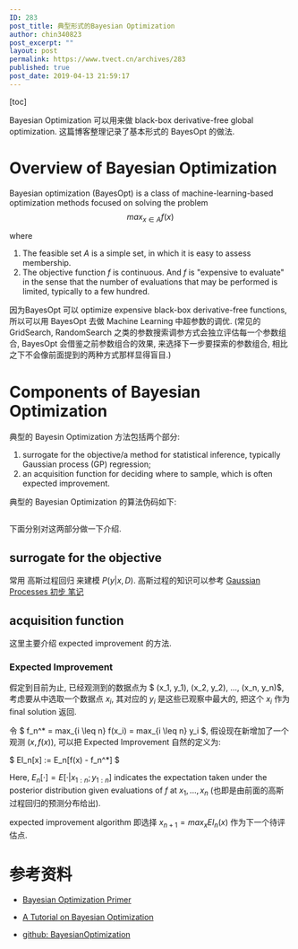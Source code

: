 ```yaml
---
ID: 283
post_title: 典型形式的Bayesian Optimization
author: chin340823
post_excerpt: ""
layout: post
permalink: https://www.tvect.cn/archives/283
published: true
post_date: 2019-04-13 21:59:17
---
```

[toc]

Bayesian Optimization 可以用来做 black-box derivative-free global optimization. 这篇博客整理记录了基本形式的 BayesOpt 的做法.

<!--more-->

<h1>Overview of Bayesian Optimization</h1>

Bayesian optimization (BayesOpt) is a class of machine-learning-based optimization methods focused on solving the problem $$ max_{x \in A} f(x) $$

where
1. The feasible set $A$ is a simple set, in which it is easy to assess membership.
2. The objective function $f$ is continuous. And $f$ is "expensive to evaluate" in the sense that the number of evaluations that may be performed is limited, typically to a few hundred.

因为BayesOpt 可以 optimize expensive black-box derivative-free functions, 所以可以用 BayesOpt 去做 Machine Learning 中超参数的调优.
(常见的 GridSearch, RandomSearch 之类的参数搜索调参方式会独立评估每一个参数组合, BayesOpt 会借鉴之前参数组合的效果, 来选择下一步要探索的参数组合, 相比之下不会像前面提到的两种方式那样显得盲目.)

<h1>Components of Bayesian Optimization</h1>

典型的 Bayesin Optimization 方法包括两个部分:
1. surrogate for the objective/a method for statistical inference, typically Gaussian process (GP) regression;
2. an acquisition function for deciding where to sample, which is often expected improvement.

典型的 Bayesian Optimization 的算法伪码如下:

<img src="https://www.tvect.cn/wp-content/uploads/2019/04/043425d0a6f414fdbaca2ddb3a9a5781.png" alt="" />

下面分别对这两部分做一下介绍.

<h2>surrogate for the objective</h2>

常用 高斯过程回归 来建模 $P(y | x, D)$. 高斯过程的知识可以参考 <a href="https://www.tvect.cn/archives/85">Gaussian Processes 初步 笔记</a>

<h2>acquisition function</h2>

这里主要介绍  expected improvement 的方法.

<h3>Expected Improvement</h3>

假定到目前为止, 已经观测到的数据点为 $ (x_1, y_1), (x_2, y_2), ..., (x_n, y_n)$, 考虑要从中选取一个数据点 $x_i$, 其对应的 $y_i$ 是这些已观察中最大的, 把这个 $x_i$ 作为 final solution 返回.

令 $ f_n^* = max_{i \leq n} f(x_i) = max_{i \leq n} y_i $, 假设现在新增加了一个观测 $(x, f(x))$, 可以把 Expected Improvement 自然的定义为:

$ EI_n[x] := E_n[f(x) - f_n^*] $

Here, $E_n[·] = E[· | x_{1:n}; y_{1:n}]$ indicates the expectation taken under the posterior distribution given evaluations of $f$ at $x_1, ..., x_n$ (也即是由前面的高斯过程回归的预测分布给出).

expected improvement algorithm 即选择 $x_{n+1} = max_x EI_n(x)$ 作为下一个待评估点.

<h1>参考资料</h1>

<ul>
<li><p><a href="https://app.sigopt.com/static/pdf/SigOpt_Bayesian_Optimization_Primer.pdf">Bayesian Optimization Primer</a></p></li>
<li><p><a href="https://arxiv.org/abs/1807.02811">A Tutorial on Bayesian Optimization</a></p></li>
<li><p><a href="https://github.com/fmfn/BayesianOptimization">github: BayesianOptimization</a></p></li>
</ul>